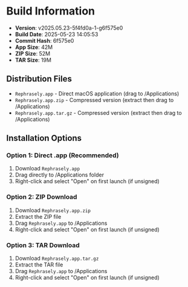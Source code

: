 # Build Information

- **Version**: v2025.05.23-5f4fd0a-1-g6f575e0
- **Build Date**: 2025-05-23 14:05:53
- **Commit Hash**: 6f575e0
- **App Size**:  42M
- **ZIP Size**:  52M
- **TAR Size**:  19M

## Distribution Files

- `Rephrasely.app` - Direct macOS application (drag to /Applications)
- `Rephrasely.app.zip` - Compressed version (extract then drag to /Applications)
- `Rephrasely.app.tar.gz` - Compressed version (extract then drag to /Applications)

## Installation Options

### Option 1: Direct .app (Recommended)
1. Download `Rephrasely.app`
2. Drag directly to /Applications folder
3. Right-click and select "Open" on first launch (if unsigned)

### Option 2: ZIP Download
1. Download `Rephrasely.app.zip`
2. Extract the ZIP file
3. Drag `Rephrasely.app` to /Applications
4. Right-click and select "Open" on first launch (if unsigned)

### Option 3: TAR Download
1. Download `Rephrasely.app.tar.gz`
2. Extract the TAR file
3. Drag `Rephrasely.app` to /Applications
4. Right-click and select "Open" on first launch (if unsigned)

